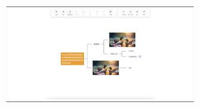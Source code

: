 <table>
    <tr>
        <td><img src="https://github.com/muerp/erp-mind/blob/c9a29ddb7a8a8202c24009086eaf00652f5b19af/document/example002.png"/></td>
    </tr>
</table>